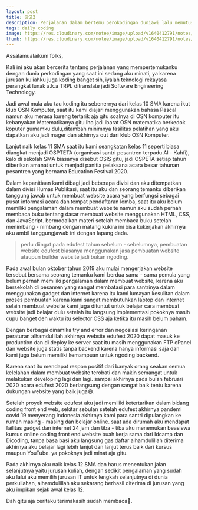 ```yaml
---
layout: post
title: 광고2
description: Perjalanan dalam bertemu perokodingan duniawi lalu memutuskan masuk ke dalamnya.
tags: daily coding
image: https://res.cloudinary.com/notee/image/upload/v1640412791/notes/meet-passion.jpg
thumb: https://res.cloudinary.com/notee/image/upload/v1640412791/notes/meet-passion.webp
---
```


Assalamualaikum folks,

Kali ini aku akan bercerita tentang perjalanan yang mempertemukanku dengan dunia perkodingan yang saat ini sedang aku minati, ya karena jurusan kuliahku juga koding banget sih, iyalah teknologi rekayasa perangkat lunak a.k.a TRPL ditranslate jadi Software Engineering Technology.

Jadi awal mula aku tau koding itu sebenernya dari kelas 10 SMA karena ikut klub OSN Komputer, saat itu kami diajari menggunakan bahasa Pascal namun aku merasa kureng tertarik aja gitu soalnya di OSN komputer itu kebanyakan Matematikanya gitu lho jadi ibarat OSN matematika berkedok koputer gumamku dulu,ditambah minimnya fasilitas pelatihan yang aku dapatkan aku jadi mager dan akhirnya out dari klub OSN Komputer.

Lanjut naik kelas 11 SMA saat itu kami seangkatan kelas 11 seperti biasa diangkat menjadi OSPTETA (organisasi santri pesantren terpadu Al - Kahfi), kalo di sekolah SMA biasanya disebut OSIS gitu, jadi OSPETA setiap tahun diberikan amanat untuk menjadi panitia pelaksana acara besar tahunan pesantren yang bernama Education Festival 2020.

Dalam kepanitiaan kami dibagi jadi beberapa divisi dan aku ditempatkan dalam divisi Humas Publikasi, saat itu aku dan seorang temanku diberikan tanggung jawab untuk membuat website acara yang berfungsi sebagai pusat informasi acara dan tempat pendaftaran lomba, saat itu aku belum memiliki pengalaman dalam membuat website namun aku sudah pernah membaca buku tentang dasar membuat website menggunakan HTML, CSS, dan JavaScript. bermodalkan materi setelah membaca buku setelah menimbang - nimbang dengan matang kukira ini bisa kukerjakan akhirnya aku ambil tanggungjawab ini dengan lapang dada.

> perlu diingat pada edufest tahun sebelum - sebelumnya, pembuatan website edufest biasanya menggunakan jasa pembuatan website ataupun builder website jadi bukan ngoding.

Pada awal bulan oktober tahun 2019 aku mulai mengerjakan website tersebut bersama seorang temanku kami berdua sama - sama pemula yang belum pernah memiliki pengalaman dalam membuat website, karena aku bersekolah di pesanren yang sangat membatasi para santrinya dalam menggunakan gadget dan internet karena itu kami lumayan kesulitan dalam proses pembuatan karena kami sangat membutuhkan laptop dan internet selain membuat website kami juga dituntut untuk belajar cara membuat website jadi belajar dulu setelah itu langsung implementasi pokoknya masih cupu banget deh waktu itu selector CSS aja ketika itu masih belum paham.

Dengan berbagai dinamika try and error dan negosiasi keringanan peraturan alhamdulillah akhirnya website edufest 2020 dapat masuk ke production dan di deploy ke server saat itu masih menggunakan FTP cPanel dan website juga statis tanpa backend karena hanya informasi saja dan kami juga belum memiliki kemampuan untuk ngoding backend.

Karena saat itu mendapat respon positif dari banyak orang  seakan semua kelelahan dalam membuat website terobati dan makin semangat untuk melakukan developing lagi dan lagi. sampai akhirnya pada bulan februari 2020 acara edufest 2020 berlangsung dengan sangat baik tentu karena dukungan website yang baik juga😄.

Setelah proyek website edufest aku jadi memiliki ketertarikan dalam bidang coding front end web, sekitar sebulan setelah edufest akhirnya pandemi covid 19 menyerang Indonesia akhirnya kami para santri dipulangkan ke rumah masing - masing dan belajar online. saat ada dirumah aku mendapat failitas gadget dan internet 24 jam dan tiba - tiba aku menemukan beasiswa kursus online coding front end website buah kerja sama dari Idcamp dan Dicoding, tanpa basa  basi aku langsung gas daftar alhamdulillah diterima akhirnya aku belajar lagi lebih lanjut dan lanjut terus baik dari kursus maupun YouTube. ya pokoknya jadi minat aja gitu.

Pada akhirnya aku naik kelas 12 SMA dan harus menentukan jalan selanjutnya yaitu jurusan kuliah, dengan sedikit pengalaman yang sudah aku lalui aku memilih jurusan IT untuk lengkah selanjutnya di dunia perkuliahan, alhamdulillah aku sekarang berhasil diterima di jurusan yang aku impikan sejak awal kelas 12.

Dah gitu aja ceritaku terimakasih sudah membaca🙏.
